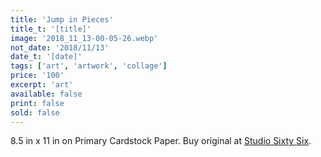 ```yaml
---
title: 'Jump in Pieces'
title_t: '[title]'
image: '2018_11_13-00-05-26.webp'
not_date: '2018/11/13'
date_t: '[date]'
tags: ['art', 'artwork', 'collage']
price: '100'
excerpt: 'art'
available: false
print: false
sold: false
---
```


<p>8.5 in x 11 in on Primary Cardstock Paper. Buy original at <a href="https://studiosixtysix.ca/" rel="noopener noreferrer" target="_blank">Studio Sixty Six</a>.</p>

